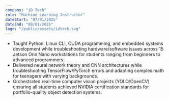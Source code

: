 ```yaml
---
company: "iD Tech"
role: "Machine Learning Instructor"
dateStart: "07/01/2025"
dateEnd: "08/01/2025"
logo: "/public/assets/idtech.svg"
---
```


- Taught Python, Linux CLI, CUDA programming, and embedded systems development while troubleshooting hardware/software issues across 15 Jetson Orin Nano workstations for students ranging from beginners to advanced programmers.
- Delivered neural network theory and CNN architectures while troubleshooting TensorFlow/PyTorch errors and adapting complex math for teenagers with varying backgrounds.
- Orchestrated real-time computer vision projects (YOLO/OpenCV) ensuring all students achieved NVIDIA certification standards for portfolio-quality object detection systems.